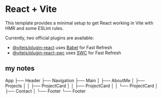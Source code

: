 # React + Vite

This template provides a minimal setup to get React working in Vite with HMR and some ESLint rules.

Currently, two official plugins are available:

- [@vitejs/plugin-react](https://github.com/vitejs/vite-plugin-react/blob/main/packages/plugin-react/README.md) uses [Babel](https://babeljs.io/) for Fast Refresh
- [@vitejs/plugin-react-swc](https://github.com/vitejs/vite-plugin-react-swc) uses [SWC](https://swc.rs/) for Fast Refresh



## my notes

App
├── Header
├── Navigation
├── Main
│   ├── AboutMe
│   ├── Projects
│   │   ├── ProjectCard
│   │   ├── ProjectCard
│   │   └── ProjectCard
│   ├── Contact
│   └── Footer
└── Footer